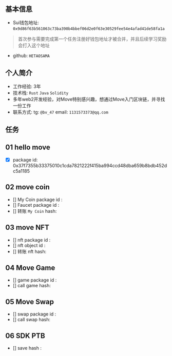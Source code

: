 ## 基本信息
- Sui钱包地址: `0x9d86f63b561063c73ba390b4bbef06d2e0f63e30529fee54e4afad41de58fa1a`
> 首次参与需要完成第一个任务注册好钱包地址才被合并，并且后续学习奖励会打入这个地址
- github: `HETAOSAMA`

## 个人简介
- 工作经验: 3年
- 技术栈: `Rust` `Java` `Solidity`
- 多年web2开发经验，对Move特别感兴趣，想通过Move入门区块链，并寻找一份工作
- 联系方式: tg: `@bv_47`  email: `1131573373@qq.com`

## 任务

##   01 hello move  
- [x] package id: 0x37f7355b33375010c1cda7821222f415ba994ccd48dba659b8bdb452dc5a1185

##   02 move coin
- [] My Coin package id : 
- [] Faucet package id : 
- [] 转账 `My Coin` hash:

##   03 move NFT
- [] nft package id :
- [] nft object id : 
- [] 转账 nft  hash:

##   04 Move Game
- [] game package id :
- [] call game hash:

##   05 Move Swap
- [] swap package id :
- [] call swap hash:

##   06 SDK PTB
- [] save hash :

